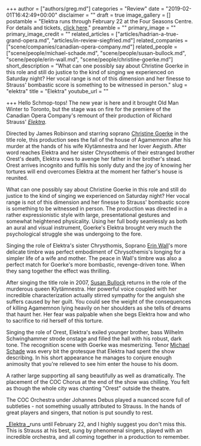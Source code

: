 +++
author = ["authors/greg.md"]
categories = "Review"
date = "2019-02-01T16:42:49+00:00"
disclaimer = ""
draft = true
image_gallery = []
postamble = "Elektra runs through February 22 at the Four Seasons Centre. For details and tickets, [click here](https://www.coc.ca/productions/16487)."
preamble = ""
primary_image = ""
primary_image_credit = ""
related_articles = ["articles/hadrian-a-true-grand-opera.md", "articles/in-review-siegfried.md"]
related_companies = ["scene/companies/canadian-opera-company.md"]
related_people = ["scene/people/michael-schade.md", "scene/people/susan-bullock.md", "scene/people/erin-wall.md", "scene/people/christine-goerke.md"]
short_description = "What can one possibly say about Christine Goerke in this role and still do justice to the kind of singing we experienced on Saturday night? Her vocal range is not of this dimension and her finesse to Strauss' bombastic score is something to be witnessed in person."
slug = "elektra"
title = "Elektra"
youtube_url = ""

+++
Hello Schmop-tops! The new year is here and it brought Old Man Winter to Toronto, but the stage was on fire for the premiere of the Canadian Opera Company's remount of their production of Richard Strauss' [_Elektra_](https://www.coc.ca/productions/16487)_._ 

Directed by James Robinson and starring soprano [Christine Goerke](/talking-with-singers-christine-goerke/) in the title role, this production sees the fall of the house of Agamemnon after his murder at the hands of his wife Klytämnestra and her lover Aegisth. After word reaches Elektra and her sister Chrysothemis of their estranged brother Orest's death, Elektra vows to avenge her father in her brother's stead. Orest arrives incognito and fulfils his sonly duty and the joy of knowing her tortures will end overcomes Elektra at the moment her father's house is reunited. 

What can one possibly say about Christine Goerke in this role and still do justice to the kind of singing we experienced on Saturday night? Her vocal range is not of this dimension and her finesse to Strauss' bombastic score is something to be witnessed in person. The production was directed in a rather expressionistic style with large, presentational gestures and somewhat heightened physicality. Using her full body seamlessly as both an aural and visual instrument, Goerke's Elektra brought very much the psychological struggle she was undergoing to the fore.

Singing the role of Elektra's sister Chrysthomis, Soprano [Erin Wall](/scene/people/erin-wall/)'s more delicate timbre was perfect embodiment of Chrysothemis's longing for a simpler life of a wife and mother. The peace in Wall's timbre was also a perfect match for Goerke's more bombastic, revenge-driven tone. When they sang together the effect was thrilling. 

After singing the title role in 2007, [Susan Bullock](/scene/people/susan-bullock/) returns in the role of the murderous queen Klytämnestra. Her powerful voice coupled with her incredible characterization actually stirred sympathy for the anguish she suffers caused by her guilt. You could see the weight of the consequences of killing Agamemnon lying heavily on her shoulders as she tells of dreams that haunt her. Her fear was palpable when she begs Elektra how and who to sacrifice to rid herself of this torture. 

Singing the role of Orest, Elektra's exiled younger brother, bass Wilhelm Schwinghammer strode onstage and filled the hall with his robust, dark tone. The recognition scene with Goerke was mesmerizing. Tenor [Michael Schade](/scene/people/michael-schade/) was every bit the grotesque that Elektra had spent the show describing. In his short appearance he manages to conjure enough animosity that you're relieved to see him enter the house to his doom. 

A rather large supporting all sang beautifully as well as dramatically. The placement of the COC Chorus at the end of the show was chilling. You felt as though the whole city was chanting "Orest" outside the theatre.

The COC Orchestra under Johannes Debus played a nuanced score full of subtleties - not something usually attributed to Strauss. In the hands of great players and singers, that notion is put soundly to rest. 

[_Elektra _](https://www.coc.ca/productions/16487)runs until February 22, and I highly suggest you don't miss this. This is Strauss at his best, sung by phenomenal singers, played with an incredible orchestra, and all coming together in a production to remember. 